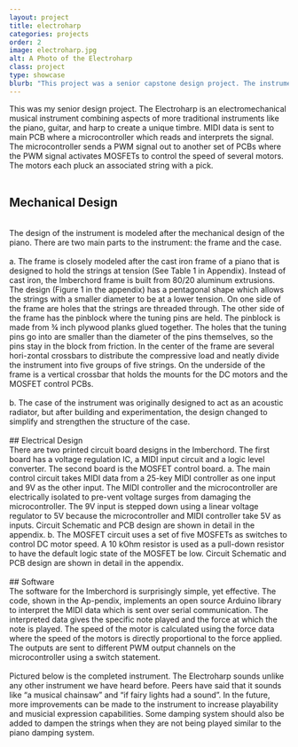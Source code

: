 ```yaml
---
layout: project
title: electroharp
categories: projects
order: 2
image: electroharp.jpg
alt: A Photo of the Electroharp
class: project
type: showcase
blurb: "This project was a senior capstone design project. The instrument works by using midi data from the keyboard to control motor speed to create a novel instrument tone. This project was completed over the course of a semester with everything except the keyboard being designed and built by a team of 3 students."
---
```

This was my senior design project. The Electroharp is an electromechanical musical instrument combining aspects of more traditional instruments like the piano, guitar, and harp to create a unique timbre. MIDI data is sent to main PCB where a microcontroller which reads and interprets the signal. The microcontroller sends a PWM signal out to another set of PCBs where the PWM signal activates MOSFETs to control the speed of several motors. The motors each pluck an associated string with a pick. 
<br><br>
## Mechanical Design
<br>
The design of the instrument is modeled after the mechanical design of the piano. There are two main parts to the instrument: the frame and the case. 
<br><br>
a. 	The frame is closely modeled after the cast iron frame of a piano that is designed to hold the strings at tension (See Table 1 in Appendix).  Instead of cast iron, the Imberchord frame is built from 80/20 aluminum extrusions. The design (Figure 1 in the appendix) has a pentagonal shape which allows the strings with a smaller diameter to be at a lower tension. On one side of the frame are holes that the strings are threaded through. The other side of the frame has the pinblock where the tuning pins are held. The pinblock is made from ¾ inch plywood planks glued together. The holes that the tuning pins go into are smaller than the diameter of the pins themselves, so the pins stay in the block from friction. In the center of the frame are several hori-zontal crossbars to distribute the compressive load and neatly divide the instrument into five groups of five strings. On the underside of the frame is a vertical crossbar that holds the mounts for the DC motors and the MOSFET control PCBs. 
<br><br>
b.	The case of the instrument was originally designed to act as an acoustic radiator, but after building and experimentation, the design changed to simplify and strengthen the structure of the case.
<br><br>
## Electrical Design
<br>
There are two printed circuit board designs in the Imberchord. The first board has a voltage regulation IC, a MIDI input circuit and a logic level converter. The second board is the MOSFET control board. 
a. 	The main control circuit takes MIDI data from a 25-key MIDI controller as one input and 9V as the other input. The MIDI controller and the microcontroller are electrically isolated to pre-vent voltage surges from damaging the microcontroller. The 9V input is stepped down using a linear voltage regulator to 5V because the microcontroller and MIDI controller take 5V as inputs. Circuit Schematic and PCB design are shown in detail in the appendix.  
b.	The MOSFET circuit uses a set of five MOSFETs as switches to control DC motor speed. A 10 kOhm resistor is used as a pull-down resistor to have the default logic state of the MOSFET be low. Circuit Schematic and PCB design are shown in detail in the appendix. 
<br><br>
## Software
<br>
The software for the Imberchord is surprisingly simple, yet effective. The code, shown in the Ap-pendix, implements an open source Arduino library to interpret the MIDI data which is sent over serial communication. The interpreted data gives the specific note played and the force at which the note is played.  The speed of the motor is calculated using the force data where the speed of the motors is directly proportional to the force applied. The outputs are sent to different PWM output channels on the microcontroller using a switch statement. 
<br><br>
Pictured below is the completed instrument. The Electroharp sounds unlike any other instrument we have heard before. Peers have said that it sounds like “a musical chainsaw” and “if fairy lights had a sound”. In the future, more improvements can be made to the instrument to increase playability and musicial expression capabilities. Some damping system should also be added to dampen the strings when they are not being played similar to the piano damping system. 
